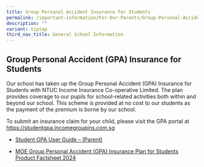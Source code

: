 ```yaml
---
title: Group Personal Accident Insurance for Students
permalink: /important-information/For-Our-Parents/Group-Personal-Accident-Insurance-for-Students/
description: ""
variant: tiptap
third_nav_title: General School Information
---
```

<h2><strong>Group Personal Accident (GPA) Insurance for Students</strong></h2><p>Our school has taken up the Group Personal Accident (GPA) Insurance for Students with NTUC Income Insurance Co-operative Limited. The plan provides coverage to our pupils for school-related activities both within and beyond our school. This scheme is provided at no cost to our students as the payment of the premium is borne by our school.</p><p>To submit an insurance claim for your child, please visit the GPA portal at&nbsp; <a href="https://studentgpa.incomegroupins.com.sg/" rel="noopener noreferrer nofollow" target="_blank">https://studentgpa.incomegroupins.com.sg</a></p><ul><li><p><a href="/files/Student-GPA-User-Guide-for-Parents-2022.pdf" rel="noopener noreferrer nofollow" target="_blank">Student GPA User Guide – (Parent)</a></p></li><li><p><a href="/files/INCOME_GPA_Product_Fact_Sheet_Year_2024.pdf" rel="noopener noreferrer nofollow" target="_blank">MOE Group Personal Accident (GPA) Insurance Plan for Students Product Factsheet 2024</a></p></li></ul><p></p>
